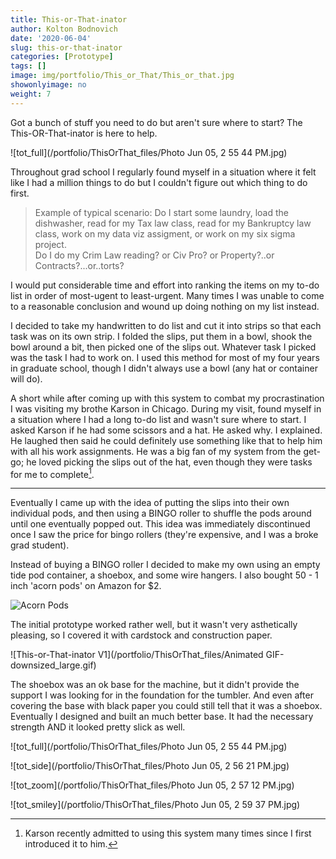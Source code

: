 ```yaml
---
title: This-or-That-inator
author: Kolton Bodnovich
date: '2020-06-04'
slug: this-or-that-inator
categories: [Prototype]
tags: []
image: img/portfolio/This_or_That/This_or_that.jpg
showonlyimage: no
weight: 7
---
```


Got a bunch of stuff you need to do but aren't sure where to start? The This-OR-That-inator is here to help. 

<!--more-->

![tot_full](/portfolio/ThisOrThat_files/Photo Jun 05, 2 55 44 PM.jpg)

Throughout grad school I regularly found myself in a situation where it felt like I had a million things to do but I couldn't figure out which thing to do first.

> Example of typical scenario: 
> Do I start some laundry, load the dishwasher, read for my Tax law class, read for my Bankruptcy law class, work on my data viz assigment, or work on my six sigma project.  
> Do I do my Crim Law reading? or Civ Pro? or Property?..or Contracts?...or..torts?

I would put considerable time and effort into ranking the items on my to-do list in order of most-ugent to least-urgent. Many times I was unable to come to a reasonable conclusion and wound up doing nothing on my list instead.

I decided to take my handwritten to do list and cut it into strips so that each task was on its own strip. I folded the slips, put them in a bowl, shook the bowl around a bit, then picked one of the slips out. Whatever task I picked was the task I had to work on. I used this method for most of my four years in graduate school, though I didn't always use a bowl (any hat or container will do). 

A short while after coming up with this system to combat my procrastination I was visiting my brothe Karson in Chicago. During my visit, found myself in a situation where I had a long to-do list and wasn't sure where to start. I asked Karson if he had some scissors and a hat. He asked why. I explained. He laughed then said he could definitely use something like that to help him with all his work assignments.  He was a big fan of my system from the get-go; he loved picking the slips out of the hat, even though they were tasks for me to complete[^admission]. 

*********

Eventually I came up with the idea of putting the slips into their own individual pods, and then using a BINGO roller to shuffle the pods around until one eventually popped out. This idea was immediately discontinued once I saw the price for bingo rollers (they're expensive, and I was a broke grad student). 

Instead of buying a BINGO roller I decided to make my own using an empty tide pod container, a shoebox, and some wire hangers. I also bought 50 - 1 inch 'acorn pods' on Amazon for $2. 

![Acorn Pods](/portfolio/ThisOrThat_files/acorn_pods.jpg)

The initial prototype worked rather well, but it wasn't very asthetically pleasing, so I covered it with cardstock and construction paper.

![This-or-That-inator V1](/portfolio/ThisOrThat_files/Animated GIF-downsized_large.gif)

The shoebox was an ok base for the machine, but it didn't provide the support I was looking for in the foundation for the tumbler. And even after covering the base with black paper you could still tell that it was a shoebox. Eventually I designed and built an much better base. It had the necessary strength AND it looked pretty slick as well. 

![tot_full](/portfolio/ThisOrThat_files/Photo Jun 05, 2 55 44 PM.jpg)

![tot_side](/portfolio/ThisOrThat_files/Photo Jun 05, 2 56 21 PM.jpg)

![tot_zoom](/portfolio/ThisOrThat_files/Photo Jun 05, 2 57 12 PM.jpg)

![tot_smiley](/portfolio/ThisOrThat_files/Photo Jun 05, 2 59 37 PM.jpg)


[^admission]: Karson recently admitted to using this system many times since I first introduced it to him. 

